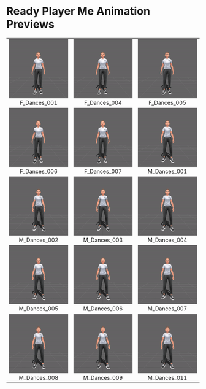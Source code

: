 # Ready Player Me Animation Previews

<table style="width: 100%; table-layout: fixed;">
<tr>
<td style="width: 33%;">
<img src="..\..\gif\dance\F_Dances_001.gif" style="width:100%">
<div class="caption" align=middle> F_Dances_001</div>
</td>
<td style="width: 33%;">
<img src="..\..\gif\dance\F_Dances_004.gif" style="width:100%">
<div class="caption" align=middle> F_Dances_004</div>
</td>
<td style="width: 33%;">
<img src="..\..\gif\dance\F_Dances_005.gif" style="width:100%">
<div class="caption" align=middle> F_Dances_005</div>
</td>
</tr>
<tr>
<td style="width: 33%;">
<img src="..\..\gif\dance\F_Dances_006.gif" style="width:100%">
<div class="caption" align=middle> F_Dances_006</div>
</td>
<td style="width: 33%;">
<img src="..\..\gif\dance\F_Dances_007.gif" style="width:100%">
<div class="caption" align=middle> F_Dances_007</div>
</td>
<td style="width: 33%;">
<img src="..\..\gif\dance\M_Dances_001.gif" style="width:100%">
<div class="caption" align=middle> M_Dances_001</div>
</td>
</tr>
<tr>
<td style="width: 33%;">
<img src="..\..\gif\dance\M_Dances_002.gif" style="width:100%">
<div class="caption" align=middle> M_Dances_002</div>
</td>
<td style="width: 33%;">
<img src="..\..\gif\dance\M_Dances_003.gif" style="width:100%">
<div class="caption" align=middle> M_Dances_003</div>
</td>
<td style="width: 33%;">
<img src="..\..\gif\dance\M_Dances_004.gif" style="width:100%">
<div class="caption" align=middle> M_Dances_004</div>
</td>
</tr>
<tr>
<td style="width: 33%;">
<img src="..\..\gif\dance\M_Dances_005.gif" style="width:100%">
<div class="caption" align=middle> M_Dances_005</div>
</td>
<td style="width: 33%;">
<img src="..\..\gif\dance\M_Dances_006.gif" style="width:100%">
<div class="caption" align=middle> M_Dances_006</div>
</td>
<td style="width: 33%;">
<img src="..\..\gif\dance\M_Dances_007.gif" style="width:100%">
<div class="caption" align=middle> M_Dances_007</div>
</td>
</tr>
<tr>
<td style="width: 33%;">
<img src="..\..\gif\dance\M_Dances_008.gif" style="width:100%">
<div class="caption" align=middle> M_Dances_008</div>
</td>
<td style="width: 33%;">
<img src="..\..\gif\dance\M_Dances_009.gif" style="width:100%">
<div class="caption" align=middle> M_Dances_009</div>
</td>
<td style="width: 33%;">
<img src="..\..\gif\dance\M_Dances_011.gif" style="width:100%">
<div class="caption" align=middle> M_Dances_011</div>
</td>
</tr>
</table>
